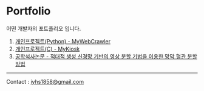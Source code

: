 # Portfolio
어떤 개발자의 포트폴리오 입니다.

1. [개인프로젝트(Python) - MyWebCrawler](https://github.com/HeeSeungYoon/MyWebCrawler)
2. [개인프로젝트(C) - MyKiosk](https://github.com/HeeSeungYoon/MyKiosk)
3. [공학석사논문 - 적대적 생성 신경망 기반의 영상 분할 기법을 이용한 망막 혈관 분할 방법](https://github.com/HeeSeungYoon/Heeseung-Yoon-Masterpaper)

---
Contact : <iyhs1858@gmail.com> 
